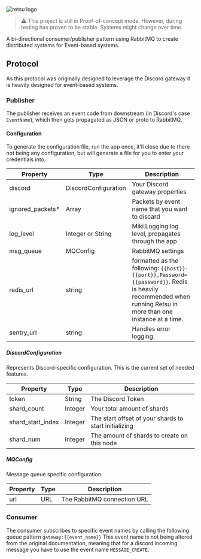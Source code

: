 ![retsu logo](https://cdn.miki.ai/branding/retsu.png)

> :warning: This project is still in Proof-of-concept mode. However, during testing has proven to be stable. Systems might change over time.
            
A bi-directional consumer/publisher pattern using RabbitMQ to create distributed systems for Event-based systems.

## Protocol

As this protocol was originally designed to leverage the Discord gateway it is heavily designed for event-based systems. 

### Publisher

The publisher receives an event code from downstream (in Discord's case `EventName`), which then gets propagated as JSON or proto to RabbitMQ. 

#### Configuration

To generate the configuration file, run the app once, it'll close due to there not being any configuration, but will generate a file for you to enter your credentials into.

|Property|Type|Description|
| --- | --- | --- |
|discord| DiscordConfiguration | Your Discord gateway properties |
|ignored_packets*| Array<string> | Packets by event name that you want to discard |
|log_level| Integer or String | Miki.Logging log level, propagates through the app |
|msg_queue| MQConfig | RabbitMQ settings |
|redis_url| string | formatted as the following: `{{host}}:{{port}},Password={{password}}`. Redis is heavily recommended when running Retsu in more than one instance at a time. |
|sentry_url| string | Handles error logging. |

##### DiscordConfiguration
Represents Discord-specific configuration. This is the current set of needed features.

|Property|Type|Description|
| --- | --- | --- |
|token|String|The Discord Token|
|shard_count|Integer|Your total amount of shards|
|shard_start_index|Integer|The start offset of your shards to start initializing|
|shard_num|Integer|The amount of shards to create on this node|

##### MQConfig
Message queue specific configuration.

|Property|Type|Description|
| --- | --- | --- |
|url| URL| The RabbitMQ connection URL|

### Consumer

The consumer subscribes to specific event names by calling the following queue pattern `gateway:{{event_name}}` This event name is not being altered from the original documentation, meaning that for a discord incoming message you have to use the event name `MESSAGE_CREATE`.
